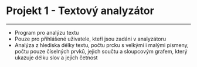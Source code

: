 # Projekt 1 - Textový analyzátor
---
- Program pro analýzu textu
- Pouze pro přihlášené uživatele, kteří jsou zadáni v analyzátoru
- Analýza z hlediska délky textu, počtu prcku s velkými i malými písmeny, počtu pouze číselných prvků, jejich součtu a sloupcovým grafem, který ukazuje délku slov a jejich četnost
